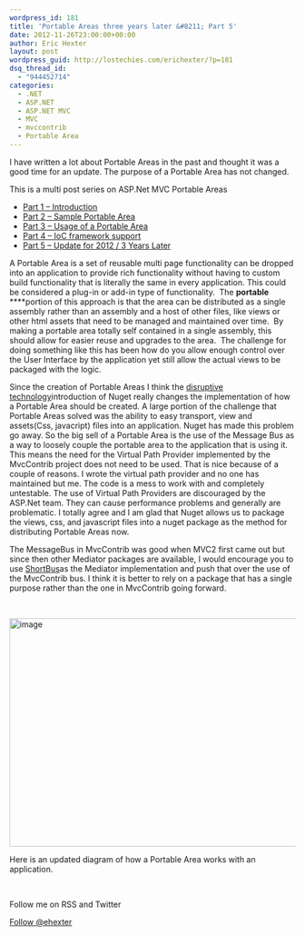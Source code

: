 ```yaml
---
wordpress_id: 181
title: 'Portable Areas three years later &#8211; Part 5'
date: 2012-11-26T23:00:00+00:00
author: Eric Hexter
layout: post
wordpress_guid: http://lostechies.com/erichexter/?p=181
dsq_thread_id:
  - "944452714"
categories:
  - .NET
  - ASP.NET
  - ASP.NET MVC
  - MVC
  - mvccontrib
  - Portable Area
---
```

I have written a lot about Portable Areas in the past and thought it was a good time for an update. The purpose of a Portable Area has not changed.

This is a multi post series on ASP.Net MVC Portable Areas

  * [Part 1 – Introduction](http://lostechies.com/erichexter/2009/11/01/asp-net-mvc-portable-areas-via-mvccontrib/)
  * [Part 2 – Sample Portable Area](/blogs/hex/archive/2009/11/02/asp-net-mvc-portable-areas-part-2.aspx)
  * [Part 3 – Usage of a Portable Area](/blogs/hex/archive/2009/11/03/asp-net-mvc-portable-areas-part-3.aspx)
  * [Part 4 &#8211; IoC framework support](/blogs/hex/archive/2009/11/04/asp-net-mvc-portable-area-part-4-ioc-framework-support.aspx)
  * [Part 5 &#8211; Update for 2012 / 3 Years Later](http://lostechies.com/erichexter/2012/11/26/portable-areas-3-years-later/)

A Portable Area is a set of reusable multi page functionality can be dropped into an application to provide rich functionality without having to custom build functionality that is literally the same in every application. This could be considered a plug-in or add-in type of functionality.  The **portable** ****portion of this approach is that the area can be distributed as a single assembly rather than an assembly and a host of other files, like views or other html assets that need to be managed and maintained over time.  By making a portable area totally self contained in a single assembly, this should allow for easier reuse and upgrades to the area.  The challenge for doing something like this has been how do you allow enough control over the User Interface by the application yet still allow the actual views to be packaged with the logic.

Since the creation of Portable Areas I think the [disruptive technology](http://en.wikipedia.org/wiki/Disruptive_innovation)introduction of Nuget really changes the implementation of how a Portable Area should be created. A large portion of the challenge that Portable Areas solved was the ability to easy transport, view and assets(Css, javacript) files into an application. Nuget has made this problem go away. So the big sell of a Portable Area is the use of the Message Bus as a way to loosely couple the portable area to the application that is using it. This means the need for the Virtual Path Provider implemented by the MvcContrib project does not need to be used. That is nice because of a couple of reasons. I wrote the virtual path provider and no one has maintained but me. The code is a mess to work with and completely untestable. The use of Virtual Path Providers are discouraged by the ASP.Net team. They can cause performance problems and generally are problematic. I totally agree and I am glad that Nuget allows us to package the views, css, and javascript files into a nuget package as the method for distributing Portable Areas now.

The MessageBus in MvcContrib was good when MVC2 first came out but since then other Mediator packages are available, I would encourage you to use [ShortBus](http://nuget.org/packages/ShortBus)as the Mediator implementation and push that over the use of the MvcContrib bus. I think it is better to rely on a package that has a single purpose rather than the one in MvcContrib going forward.

&nbsp;

[<img style="background-image: none; padding-left: 0px; padding-right: 0px; display: inline; padding-top: 0px; border: 0px;" title="image" src="http://lostechies.com/content/erichexter/uploads/2012/10/image_thumb4.png" alt="image" width="520" height="402" border="0" />](http://lostechies.com/content/erichexter/uploads/2012/10/image7.png)

Here is an updated diagram of how a Portable Area works with an application.

&nbsp;

Follow me on RSS and Twitter
  
<a href="https://twitter.com/ehexter" data-show-count="false" data-size="large">Follow @ehexter</a><a title="Subscribe to my feed" type="application/rss+xml" href="https://feeds.feedburner.com/EricHexter" rel="alternate"><img src="https://www.feedburner.com/fb/images/pub/feed-icon32x32.png" alt="" /></a>